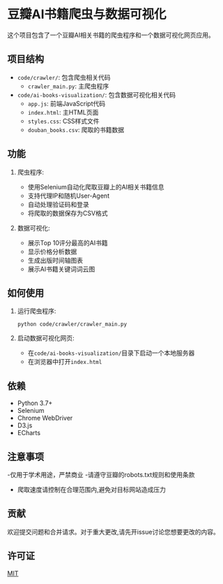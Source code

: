 # 豆瓣AI书籍爬虫与数据可视化

这个项目包含了一个豆瓣AI相关书籍的爬虫程序和一个数据可视化网页应用。

## 项目结构

- `code/crawler/`: 包含爬虫相关代码
  - `crawler_main.py`: 主爬虫程序
- `code/ai-books-visualization/`: 包含数据可视化相关代码
  - `app.js`: 前端JavaScript代码
  - `index.html`: 主HTML页面
  - `styles.css`: CSS样式文件
  - `douban_books.csv`: 爬取的书籍数据

## 功能

1. 爬虫程序:
   - 使用Selenium自动化爬取豆瓣上的AI相关书籍信息
   - 支持代理IP和随机User-Agent
   - 自动处理验证码和登录
   - 将爬取的数据保存为CSV格式

2. 数据可视化:
   - 展示Top 10评分最高的AI书籍
   - 显示价格分析数据
   - 生成出版时间轴图表
   - 展示AI书籍关键词词云图

## 如何使用

1. 运行爬虫程序:
   ```
   python code/crawler/crawler_main.py
   ```

2. 启动数据可视化网页:
   - 在`code/ai-books-visualization/`目录下启动一个本地服务器
   - 在浏览器中打开`index.html`

## 依赖

- Python 3.7+
- Selenium
- Chrome WebDriver
- D3.js
- ECharts

## 注意事项

-仅用于学术用途，严禁商业 
-请遵守豆瓣的robots.txt规则和使用条款
- 爬取速度请控制在合理范围内,避免对目标网站造成压力

## 贡献

欢迎提交问题和合并请求。对于重大更改,请先开issue讨论您想要更改的内容。

## 许可证

[MIT](https://choosealicense.com/licenses/mit/)